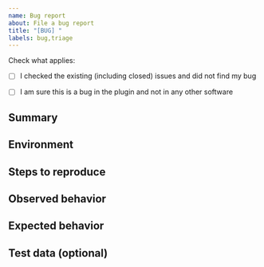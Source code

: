 ```yaml
---
name: Bug report
about: File a bug report
title: "[BUG] "
labels: bug,triage
---
```


Check what applies:
- [ ] I checked the existing (including closed) issues and did not find my bug
- [ ] I am sure this is a bug in the plugin and not in any other software


## Summary
<!-- Describe the bug concisely -->

## Environment
<!-- Describe the specific environment in which you observed the bug (version of kubectl-power-forward and kubernetes, device OS and arch, kubernetes hosting like local, hyperscaler, ..., client if applicable) -->

## Steps to reproduce
<!-- Ordered list of steps including relevant observations like CLI output -->

## Observed behavior
<!-- What end result did you observe? Please avoid any assumptions and include proof like logs and screenshots -->

## Expected behavior
<!-- What did you expect as the end result? Please -->

## Test data (optional)
<!-- Include required test data if applicable -->
